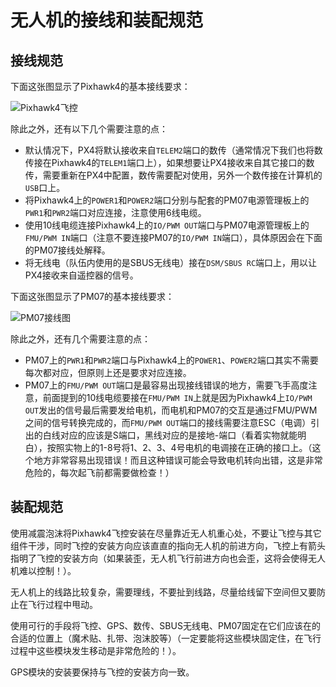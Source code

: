 # 无人机的接线和装配规范

## 接线规范

下面这张图显示了Pixhawk4的基本接线要求：

![Pixhawk4飞控](https://static.sitestack.cn/projects/px4-user-guide/assets/flight_controller/pixhawk4/pixhawk4_wiring_overview.png)

除此之外，还有以下几个需要注意的点：

* 默认情况下，PX4将默认接收来自```TELEM2```端口的数传（通常情况下我们也将数传接在Pixhawk4的```TELEM1```端口上），如果想要让PX4接收来自其它接口的数传，需要重新在PX4中配置，数传需要配对使用，另外一个数传接在计算机的```USB```口上。
* 将Pixhawk4上的```POWER1```和```POWER2```端口分别与配套的PM07电源管理板上的```PWR1```和```PWR2```端口对应连接，注意使用6线电缆。
* 使用10线电缆连接Pixhawk4上的```IO/PWM OUT```端口与PM07电源管理板上的```FMU/PWM IN```端口（注意不要连接PM07的```IO/PWM IN```端口），具体原因会在下面的PM07接线处解释。
* 将无线电（队伍内使用的是SBUS无线电）接在```DSM/SBUS RC```端口上，用以让PX4接收来自遥控器的信号。

下面这张图显示了PM07的基本接线要求：

![PM07接线图](https://static.sitestack.cn/projects/px4-user-guide/assets/flight_controller/pixhawk4/pixhawk4_power_management_board.png)

除此之外，还有几个需要注意的点：

* PM07上的```PWR1```和```PWR2```端口与Pixhawk4上的```POWER1```、```POWER2```端口其实不需要每次都对应，但原则上还是要求对应连接。
* PM07上的```FMU/PWM OUT```端口是最容易出现接线错误的地方，需要飞手高度注意，前面提到的10线电缆要接在```FMU/PWM IN```上就是因为Pixhawk4上```IO/PWM OUT```发出的信号最后需要发给电机，而电机和PM07的交互是通过FMU/PWM之间的信号转换完成的，而```FMU/PWM OUT```端口的接线需要注意ESC（电调）引出的白线对应的应该是S端口，黑线对应的是接地-端口（看着实物就能明白），按照实物上的1-8号将1、2、3、4号电机的电调接在正确的接口上。（这个地方非常容易出现错误！而且这种错误可能会导致电机转向出错，这是非常危险的，每次起飞前都需要做检查！）

## 装配规范

使用减震泡沫将Pixhawk4飞控安装在尽量靠近无人机重心处，不要让飞控与其它组件干涉，同时飞控的安装方向应该直直的指向无人机的前进方向，飞控上有箭头指明了飞控的安装方向（如果装歪，无人机飞行前进方向也会歪，这将会使得无人机难以控制！）。

无人机上的线路比较复杂，需要理线，不要扯到线路，尽量给线留下空间但又要防止在飞行过程中甩动。

使用可行的手段将飞控、GPS、数传、SBUS无线电、PM07固定在它们应该在的合适的位置上（魔术贴、扎带、泡沫胶等）（一定要能将这些模块固定住，在飞行过程中这些模块发生移动是非常危险的！）。

GPS模块的安装要保持与飞控的安装方向一致。